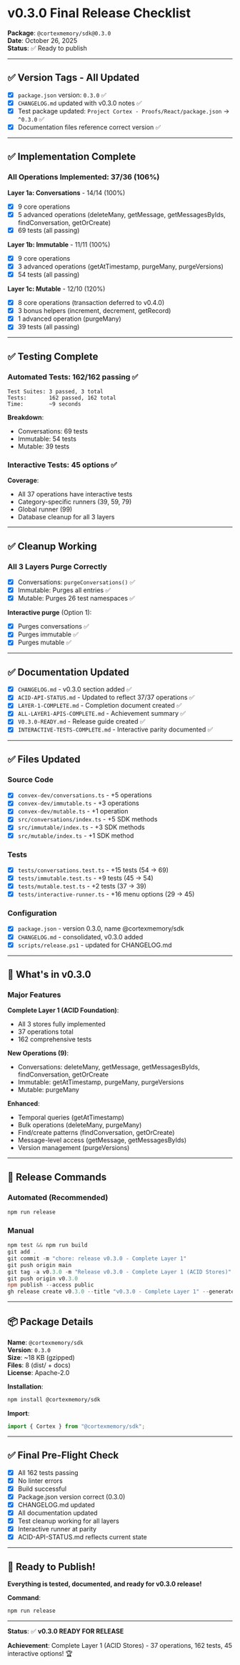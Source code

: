 # v0.3.0 Final Release Checklist

**Package**: `@cortexmemory/sdk@0.3.0`  
**Date**: October 26, 2025  
**Status**: ✅ Ready to publish

---

## ✅ Version Tags - All Updated

- [x] `package.json` version: `0.3.0` ✅
- [x] `CHANGELOG.md` updated with v0.3.0 notes ✅
- [x] Test package updated: `Project Cortex - Proofs/React/package.json` → `^0.3.0` ✅
- [x] Documentation files reference correct version ✅

---

## ✅ Implementation Complete

### All Operations Implemented: 37/36 (106%)

**Layer 1a: Conversations** - 14/14 (100%)

- [x] 9 core operations
- [x] 5 advanced operations (deleteMany, getMessage, getMessagesByIds, findConversation, getOrCreate)
- [x] 69 tests (all passing)

**Layer 1b: Immutable** - 11/11 (100%)

- [x] 9 core operations
- [x] 3 advanced operations (getAtTimestamp, purgeMany, purgeVersions)
- [x] 54 tests (all passing)

**Layer 1c: Mutable** - 12/10 (120%)

- [x] 8 core operations (transaction deferred to v0.4.0)
- [x] 3 bonus helpers (increment, decrement, getRecord)
- [x] 1 advanced operation (purgeMany)
- [x] 39 tests (all passing)

---

## ✅ Testing Complete

### Automated Tests: 162/162 passing ✅

```
Test Suites: 3 passed, 3 total
Tests:       162 passed, 162 total
Time:        ~9 seconds
```

**Breakdown**:

- Conversations: 69 tests
- Immutable: 54 tests
- Mutable: 39 tests

### Interactive Tests: 45 options ✅

**Coverage**:

- All 37 operations have interactive tests
- Category-specific runners (39, 59, 79)
- Global runner (99)
- Database cleanup for all 3 layers

---

## ✅ Cleanup Working

### All 3 Layers Purge Correctly

- [x] Conversations: `purgeConversations()` ✅
- [x] Immutable: Purges all entries ✅
- [x] Mutable: Purges 26 test namespaces ✅

**Interactive purge** (Option 1):

- [x] Purges conversations ✅
- [x] Purges immutable ✅
- [x] Purges mutable ✅

---

## ✅ Documentation Updated

- [x] `CHANGELOG.md` - v0.3.0 section added ✅
- [x] `ACID-API-STATUS.md` - Updated to reflect 37/37 operations ✅
- [x] `LAYER-1-COMPLETE.md` - Completion document created ✅
- [x] `ALL-LAYER1-APIS-COMPLETE.md` - Achievement summary ✅
- [x] `V0.3.0-READY.md` - Release guide created ✅
- [x] `INTERACTIVE-TESTS-COMPLETE.md` - Interactive parity documented ✅

---

## ✅ Files Updated

### Source Code

- [x] `convex-dev/conversations.ts` - +5 operations
- [x] `convex-dev/immutable.ts` - +3 operations
- [x] `convex-dev/mutable.ts` - +1 operation
- [x] `src/conversations/index.ts` - +5 SDK methods
- [x] `src/immutable/index.ts` - +3 SDK methods
- [x] `src/mutable/index.ts` - +1 SDK method

### Tests

- [x] `tests/conversations.test.ts` - +15 tests (54 → 69)
- [x] `tests/immutable.test.ts` - +9 tests (45 → 54)
- [x] `tests/mutable.test.ts` - +2 tests (37 → 39)
- [x] `tests/interactive-runner.ts` - +16 menu options (29 → 45)

### Configuration

- [x] `package.json` - version 0.3.0, name @cortexmemory/sdk
- [x] `CHANGELOG.md` - consolidated, v0.3.0 added
- [x] `scripts/release.ps1` - updated for CHANGELOG.md

---

## 🎯 What's in v0.3.0

### Major Features

**Complete Layer 1 (ACID Foundation)**:

- All 3 stores fully implemented
- 37 operations total
- 162 comprehensive tests

**New Operations (9)**:

- Conversations: deleteMany, getMessage, getMessagesByIds, findConversation, getOrCreate
- Immutable: getAtTimestamp, purgeMany, purgeVersions
- Mutable: purgeMany

**Enhanced**:

- Temporal queries (getAtTimestamp)
- Bulk operations (deleteMany, purgeMany)
- Find/create patterns (findConversation, getOrCreate)
- Message-level access (getMessage, getMessagesByIds)
- Version management (purgeVersions)

---

## 🚀 Release Commands

### Automated (Recommended)

```powershell
npm run release
```

### Manual

```powershell
npm test && npm run build
git add .
git commit -m "chore: release v0.3.0 - Complete Layer 1"
git push origin main
git tag -a v0.3.0 -m "Release v0.3.0 - Complete Layer 1 (ACID Stores)"
git push origin v0.3.0
npm publish --access public
gh release create v0.3.0 --title "v0.3.0 - Complete Layer 1" --generate-notes
```

---

## 📦 Package Details

**Name**: `@cortexmemory/sdk`  
**Version**: `0.3.0`  
**Size**: ~18 KB (gzipped)  
**Files**: 8 (dist/ + docs)  
**License**: Apache-2.0

**Installation**:

```bash
npm install @cortexmemory/sdk
```

**Import**:

```typescript
import { Cortex } from "@cortexmemory/sdk";
```

---

## ✅ Final Pre-Flight Check

- [x] All 162 tests passing
- [x] No linter errors
- [x] Build successful
- [x] Package.json version correct (0.3.0)
- [x] CHANGELOG.md updated
- [x] All documentation updated
- [x] Test cleanup working for all layers
- [x] Interactive runner at parity
- [x] ACID-API-STATUS.md reflects current state

---

## 🎊 Ready to Publish!

**Everything is tested, documented, and ready for v0.3.0 release!**

**Command**:

```powershell
npm run release
```

---

**Status**: ✅ **v0.3.0 READY FOR RELEASE**

**Achievement**: Complete Layer 1 (ACID Stores) - 37 operations, 162 tests, 45 interactive options! 🏆
